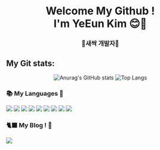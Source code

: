<div align=center>
	<h1>Welcome My Github ! <br>
		I'm YeEun Kim 😊💙
	</h1>
</div>

<div align=center>
	<h3>🌱새싹 개발자🌱</h3>
</div>

<h2>My Git stats: </h2>
<div align=center>
	
![Anurag's GitHub stats](https://github-readme-stats.vercel.app/api?username=Uque1013&show_icons=true&theme=skyblue) ![Top Langs](https://github-readme-stats.vercel.app/api/top-langs/?username=Uque1013&langs_count=8)
	
</div>

<h3>📚 My Languages 💛</h3>
<div align=left>
	<img src="https://img.shields.io/badge/Java-007396?style=flat&logo=java&logoColor=white"/>
	<img src="https://img.shields.io/badge/C-A8B9CC?style=flat&logo=C&logoColor=white"/>
	<img src="https://img.shields.io/badge/C++-00599C?style=flat&logo=c++&logoColor=white"/>
	<img src="https://img.shields.io/badge/HTML5-E34F26?style=flat&logo=HTML5&logoColor=white" />
	<img src="https://img.shields.io/badge/CSS3-1572B6?style=flat&logo=CSS3&logoColor=white" />
	<img src="https://img.shields.io/badge/JavaScript-F7DF1E?style=flat&logo=JavaScript&logoColor=white" />
	<img src="https://img.shields.io/badge/MySQL-4479A1?style=flat&logo=MySQL&logoColor=white" />
	<img src="https://img.shields.io/badge/PHP-777BB4?style=flat&logo=PHP&logoColor=white" />
	<img src="https://img.shields.io/badge/Kotlin-7F52FF?style=flat&logo=Kotlin&logoColor=white" />  
</div>

<h3>🐈‍⬛ My Blog ! 🖤</h3>
<div align=left>
	<a href="https://uque1013.tistory.com/"><img src="https://img.shields.io/badge/Tistory-000000?style=flat&logo=Tistory&logoColor=white"/>
</div>





